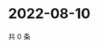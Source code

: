 # 2022-08-10

共 0 条

<!-- BEGIN WEIBO -->
<!-- 最后更新时间 Wed Aug 10 2022 00:02:26 GMT+0800 (China Standard Time) -->

<!-- END WEIBO -->
